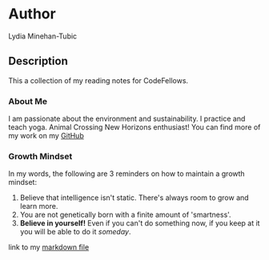 # Author
Lydia Minehan-Tubic

## Description
This a collection of my reading notes for CodeFellows. 

### About Me
I am passionate about the environment and sustainability. I practice and teach yoga. Animal Crossing New Horizons enthusiast! You can find more of my work on my [GitHub](https://github.com/LydiaMT)

### Growth Mindset
In my words, the following are 3 reminders on how to maintain a growth mindset:
1. Believe that intelligence isn't static. There's always room to grow and learn more. 
2. You are not genetically born with a finite amount of 'smartness'.
3. **Believe in yourself!** Even if you can't do something now, if you keep at it you will be able to do it *someday*. 

link to my [markdown file](markdown.md)

